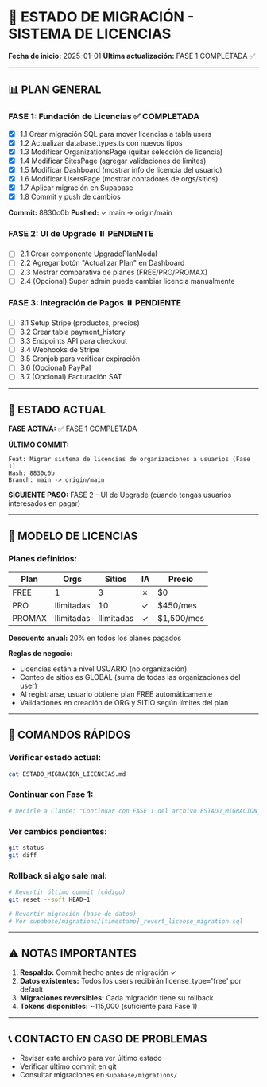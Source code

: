 # 🚀 ESTADO DE MIGRACIÓN - SISTEMA DE LICENCIAS

**Fecha de inicio:** 2025-01-01
**Última actualización:** FASE 1 COMPLETADA ✅

---

## 📊 PLAN GENERAL

### **FASE 1: Fundación de Licencias** ✅ COMPLETADA
- [x] 1.1 Crear migración SQL para mover licencias a tabla users
- [x] 1.2 Actualizar database.types.ts con nuevos tipos
- [x] 1.3 Modificar OrganizationsPage (quitar selección de licencia)
- [x] 1.4 Modificar SitesPage (agregar validaciones de límites)
- [x] 1.5 Modificar Dashboard (mostrar info de licencia del usuario)
- [x] 1.6 Modificar UsersPage (mostrar contadores de orgs/sitios)
- [x] 1.7 Aplicar migración en Supabase
- [x] 1.8 Commit y push de cambios

**Commit:** 8830c0b
**Pushed:** ✓ main -> origin/main

### **FASE 2: UI de Upgrade** ⏸️ PENDIENTE
- [ ] 2.1 Crear componente UpgradePlanModal
- [ ] 2.2 Agregar botón "Actualizar Plan" en Dashboard
- [ ] 2.3 Mostrar comparativa de planes (FREE/PRO/PROMAX)
- [ ] 2.4 (Opcional) Super admin puede cambiar licencia manualmente

### **FASE 3: Integración de Pagos** ⏸️ PENDIENTE
- [ ] 3.1 Setup Stripe (productos, precios)
- [ ] 3.2 Crear tabla payment_history
- [ ] 3.3 Endpoints API para checkout
- [ ] 3.4 Webhooks de Stripe
- [ ] 3.5 Cronjob para verificar expiración
- [ ] 3.6 (Opcional) PayPal
- [ ] 3.7 (Opcional) Facturación SAT

---

## 🎯 ESTADO ACTUAL

**FASE ACTIVA:** ✅ FASE 1 COMPLETADA

**ÚLTIMO COMMIT:**
```
Feat: Migrar sistema de licencias de organizaciones a usuarios (Fase 1)
Hash: 8830c0b
Branch: main -> origin/main
```

**SIGUIENTE PASO:**
FASE 2 - UI de Upgrade (cuando tengas usuarios interesados en pagar)

---

## 📝 MODELO DE LICENCIAS

### Planes definidos:

| Plan     | Orgs       | Sitios     | IA  | Precio        |
|----------|------------|------------|-----|---------------|
| FREE     | 1          | 3          | ✗   | $0            |
| PRO      | Ilimitadas | 10         | ✓   | $450/mes      |
| PROMAX   | Ilimitadas | Ilimitadas | ✓   | $1,500/mes    |

**Descuento anual:** 20% en todos los planes pagados

**Reglas de negocio:**
- Licencias están a nivel USUARIO (no organización)
- Conteo de sitios es GLOBAL (suma de todas las organizaciones del user)
- Al registrarse, usuario obtiene plan FREE automáticamente
- Validaciones en creación de ORG y SITIO según límites del plan

---

## 🔄 COMANDOS RÁPIDOS

### Verificar estado actual:
```bash
cat ESTADO_MIGRACION_LICENCIAS.md
```

### Continuar con Fase 1:
```bash
# Decirle a Claude: "Continuar con FASE 1 del archivo ESTADO_MIGRACION_LICENCIAS.md"
```

### Ver cambios pendientes:
```bash
git status
git diff
```

### Rollback si algo sale mal:
```bash
# Revertir último commit (código)
git reset --soft HEAD~1

# Revertir migración (base de datos)
# Ver supabase/migrations/[timestamp]_revert_license_migration.sql
```

---

## ⚠️ NOTAS IMPORTANTES

1. **Respaldo:** Commit hecho antes de migración ✓
2. **Datos existentes:** Todos los users recibirán license_type='free' por default
3. **Migraciones reversibles:** Cada migración tiene su rollback
4. **Tokens disponibles:** ~115,000 (suficiente para Fase 1)

---

## 📞 CONTACTO EN CASO DE PROBLEMAS

- Revisar este archivo para ver último estado
- Verificar último commit en git
- Consultar migraciones en `supabase/migrations/`
